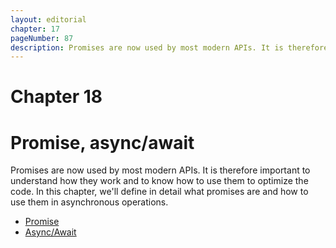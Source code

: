 ```yaml
---
layout: editorial
chapter: 17
pageNumber: 87
description: Promises are now used by most modern APIs. It is therefore important to understand how they work and to know how to use them to optimize your code.
---
```


# Chapter 18
# Promise, async/await

Promises are now used by most modern APIs. It is therefore important to understand how they work and to know how to use them to optimize the code. In this chapter, we'll define in detail what promises are and how to use them in asynchronous operations.

* [Promise](./promise.md)
* [Async/Await](./async-await.md)
